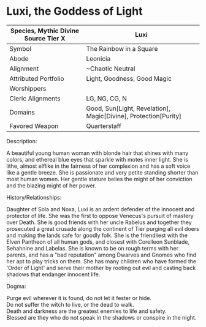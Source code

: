 # Luxi, the Goddess of Light

| Species, Mythic Divine Source Tier X | Luxi |
| --- | --- |
| Symbol                | The Rainbow in a Square
| Abode                 | Leonicia
| Alignment             | ~Chaotic Neutral
| Attributed Portfolio  | Light, Goodness, Good Magic
| Worshippers           | 
| Cleric Alignments     | LG, NG, CG, N 
| Domains               | Good, Sun[Light, Revelation], Magic[Divine], Protection[Purity] 
| Favored Weapon        | Quarterstaff

Description: 

A beautiful young human woman with blonde hair that shines with many colors, and ethereal blue eyes that sparkle with motes inner light. She is lithe, almost elflike in the fairness of her complexion and has a soft voice like a gentle breeze. She is passionate and very petite standing shorter than most human women. Her gentle stature belies the might of her conviction and the blazing might of her power. 

History/Relationships:

Daughter of Sola and Noxa, Luxi is an ardent defender of the innocent and protector of life. She was the first to oppose Venecus's pursuit of mastery over Death. She is good friends with her uncle Rabelus and together they prosecuted a great crusade along the continent of Tier purging all evil doers and making the lands safe for goodly folk. 
She is the friendliest with the Elven Pantheon of all human gods, and closest with Corelleon Sunblade, Sehahnine and Labelas. 
She is known to be on rough terms with her parents, and has a "bad reputation" among Dwarves and Gnomes who find her apt to play tricks on them. 
She has many children who have formed the 'Order of Light' and serve their mother by rooting out evil and casting back shadows that endanger innocent life. 
    
Dogma: 

Purge evil wherever it is found, do not let it fester or hide. \
Do not suffer the witch to live, or the dead to walk. \
Death and darkness are the greatest enemies to life and safety. \
Blessed are they who do not speak in the shadows or conspire in the night. 
